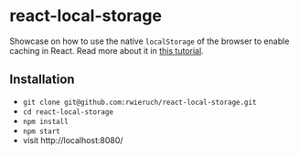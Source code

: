 # react-local-storage

Showcase on how to use the native `localStorage` of the browser to enable caching in React. Read more about it in [this tutorial](https://www.robinwieruch.de/local-storage-react/).

## Installation

* `git clone git@github.com:rwieruch/react-local-storage.git`
* `cd react-local-storage`
* `npm install`
* `npm start`
* visit http://localhost:8080/
